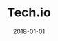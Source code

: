 ---
layout: site
title: "Tech.io"
date: 2018-01-01
categories: [community]
version: 1.6.6
major: 1
minor: 6
patch: 6
slug: tech-io
link: https://tech.io/
submitter: lpolepeddi
permalink: /sites/:slug
---